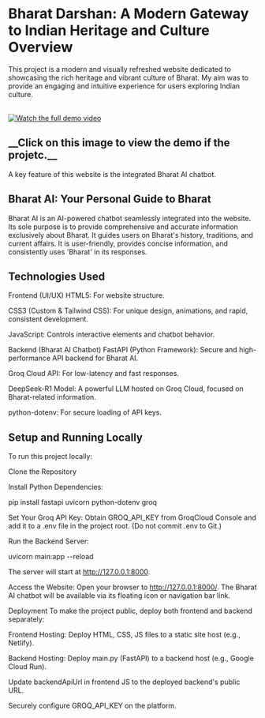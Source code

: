 <h1>Bharat Darshan: A Modern Gateway to Indian Heritage and Culture
Overview</h1>
This project is a modern and visually refreshed website dedicated to showcasing the rich heritage and vibrant culture of Bharat. My aim was to provide an engaging and intuitive experience for users exploring Indian culture.

<br>[![Watch the full demo video](https://img.youtube.com/vi/fII9_hPRFzM/hqdefault.jpg)](https://www.youtube.com/watch?v=fII9_hPRFzM)



<h2>__Click on this image to view the demo if the projetc.__</h2>

A key feature of this website is the integrated Bharat AI chatbot.

<h2>Bharat AI: Your Personal Guide to Bharat</h2>
Bharat AI is an AI-powered chatbot seamlessly integrated into the website. Its sole purpose is to provide comprehensive and accurate information exclusively about Bharat. It guides users on Bharat's history, traditions, and current affairs. It is user-friendly, provides concise information, and consistently uses 'Bharat' in its responses.

<h2>Technologies Used</h2>
Frontend (UI/UX)
HTML5: For website structure.

CSS3 (Custom & Tailwind CSS): For unique design, animations, and rapid, consistent development.

JavaScript: Controls interactive elements and chatbot behavior.

Backend (Bharat AI Chatbot)
FastAPI (Python Framework): Secure and high-performance API backend for Bharat AI.

Groq Cloud API: For low-latency and fast responses.

DeepSeek-R1 Model: A powerful LLM hosted on Groq Cloud, focused on Bharat-related information.

python-dotenv: For secure loading of API keys.

<h2>Setup and Running Locally</h2>
To run this project locally:

Clone the Repository

Install Python Dependencies:

pip install fastapi uvicorn python-dotenv groq

Set Your Groq API Key: Obtain GROQ_API_KEY from GroqCloud Console and add it to a .env file in the project root. (Do not commit .env to Git.)

Run the Backend Server:

uvicorn main:app --reload

The server will start at http://127.0.0.1:8000.

Access the Website: Open your browser to http://127.0.0.1:8000/. The Bharat AI chatbot will be available via its floating icon or navigation bar link.

Deployment
To make the project public, deploy both frontend and backend separately:

Frontend Hosting: Deploy HTML, CSS, JS files to a static site host (e.g., Netlify).

Backend Hosting: Deploy main.py (FastAPI) to a backend host (e.g., Google Cloud Run).

Update backendApiUrl in frontend JS to the deployed backend's public URL.

Securely configure GROQ_API_KEY on the platform.
